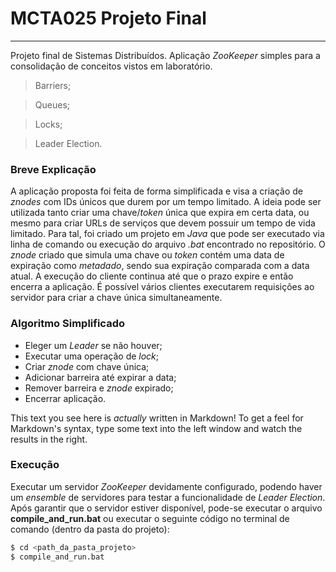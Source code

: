# MCTA025 Projeto Final
---
Projeto final de Sistemas Distribuídos. 
Aplicação *ZooKeeper* simples para a consolidação de conceitos vistos em laboratório.

  > Barriers;

  > Queues;

  > Locks;

  > Leader Election.


### Breve Explicação

A aplicação proposta foi feita de forma simplificada e visa a criação de *znodes* com IDs únicos que durem por um tempo limitado. A ideia pode ser utilizada tanto criar uma chave/*token* única que expira em certa data, ou mesmo para criar URLs de serviços que devem possuir um tempo de vida limitado. Para tal, foi criado um projeto em *Java* que pode ser executado via linha de comando ou execução do arquivo *.bat* encontrado no repositório.
O *znode* criado que simula uma chave ou *token* contém uma data de expiração como *metadado*, sendo sua expiração comparada com a data atual. A execução do cliente continua até que o prazo expire e então encerra a aplicação. É possível vários clientes executarem requisições ao servidor para criar a chave única simultaneamente.

### Algoritmo Simplificado

  - Eleger um *Leader* se não houver;
  - Executar uma operação de *lock*;
  - Criar *znode* com chave única;
  - Adicionar barreira até expirar a data;
  - Remover barreira e *znode* expirado;
  - Encerrar aplicação.

This text you see here is *actually* written in Markdown! To get a feel for Markdown's syntax, type some text into the left window and watch the results in the right.

### Execução

Executar um servidor *ZooKeeper* devidamente configurado, podendo haver um *ensemble* de servidores para testar a funcionalidade de *Leader Election*. Após garantir que o servidor estiver disponível, pode-se executar o arquivo **compile_and_run.bat** ou executar o seguinte código no terminal de comando (dentro da pasta do projeto):

```sh
$ cd <path_da_pasta_projeto>
$ compile_and_run.bat
```